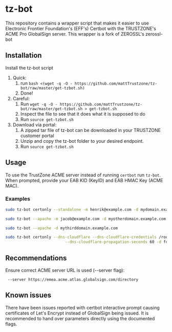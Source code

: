 tz-bot
===========

This repository contains a wrapper script that makes it easier to use 
Electronic Frontier Foundation's (EFF's) Certbot with the TRUSTZONE's ACME Pro GlobalSign server.
This wrapper is a fork of ZEROSSL's zerossl-bot

Installation
------------

Install the tz-bot script
   1. Quick: 
      1. run `bash <(wget -q -O - https://github.com/mattTrustzone/tz-bot/raw/master/get-tzbot.sh)`
      2. Done!
   2. Careful: 
      1. Run `wget -q -O - https://github.com/mattTrustzone/tz-bot/raw/master/get-tzbot.sh > get-tzbot.sh`
      2. Inspect the file to see that it does what it is supposed to do
      3. Run `source get-tzbot.sh`
   3. Download via portal:
      1. A zipped tar file of tz-bot can be downloaded in your TRUSTZONE customer portal
      2. Unzip and copy the tz-bot folder to your desired endpoint.
      3. Run `source get-tzbot.sh`
      
Usage
-----

To use the TrustZone ACME server instead of running `certbot` run `tz-bot`.
When prompted, provide your EAB KID (KeyID) and EAB HMAC Key (ACME MAC).

### Examples

```bash
sudo tz-bot certonly --standalone -m henrik@example.com -d mydomain.example.com
```

```bash
sudo tz-bot --apache -m jacob@example.com -d myotherdomain.example.com
```

```bash
sudo tz-bot --apache -d mythirddomain.example.com 
```

```bash
sudo tz-bot certonly --dns-cloudflare --dns-cloudflare-credentials /root/.secrets/cloudflare-api-token \
                          --dns-cloudflare-propagation-seconds 60 -d fourth.example.com \
```

Recommendations
----

Ensure correct ACME server URL is used (--server flag):

```
 --server https://emea.acme.atlas.globalsign.com/directory
```


Known issues
-----

There have been issues reported with certbot interactive prompt causing certificates of Let's Encrypt instead of GlobalSign being issued. It is recommended to hand over parameters directly using the documented flags.
